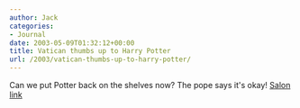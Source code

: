 ```yaml
---
author: Jack
categories:
- Journal
date: 2003-05-09T01:32:12+00:00
title: Vatican thumbs up to Harry Potter
url: /2003/vatican-thumbs-up-to-harry-potter/
---
```


Can we put Potter back on the shelves now? The pope says it's okay! [Salon link][1]

 [1]: http://www.salon.com/books/wire/2003/02/03/vatican/index.html